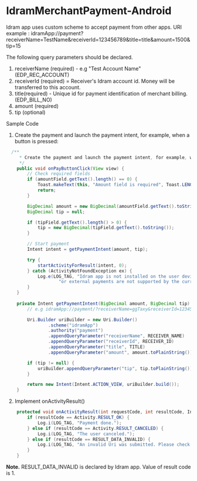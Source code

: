 # IdramMerchantPayment-Android

Idram app uses custom scheme to accept payment from other apps.
URI example : idramApp://payment?receiverName=TestName&receiverId=123456789&title=title&amount=1500&tip=15

The following query parameters should be declared.

1. receiverName (required) - e.g "Test Account Name" (EDP_REC_ACCOUNT)
2. receiverId (required) = Receiver's Idram account id. Money will be transferred to this account.
4. title(required) - Unique id for payment identification of merchant billing. (EDP_BILL_NO)
4. amount (required)
5. tip (optional)

Sample Code

1. Create the payment and launch the payment intent, for example, when a button is pressed:

```java
  /**
	 * Create the payment and launch the payment intent, for example, when a button is pressed:
	 */
	public void onPayButtonClick(View view) {
		// Check required fields
		if (amountField.getText().length() == 0) {
			Toast.makeText(this, "Amount field is required", Toast.LENGTH_LONG).show();
			return;
		}

		BigDecimal amount = new BigDecimal(amountField.getText().toString());
		BigDecimal tip = null;

		if (tipField.getText().length() > 0) {
			tip = new BigDecimal(tipField.getText().toString());
		}

		// Start payment
		Intent intent = getPaymentIntent(amount, tip);

		try {
			startActivityForResult(intent, 0);
		} catch (ActivityNotFoundException ex) {
			Log.e(LOG_TAG, "Idram app is not installed on the user device, " +
					"or external payments are not supported by the current app version");
		}
	}
	
	private Intent getPaymentIntent(BigDecimal amount, BigDecimal tip) {
		// e.g idramApp://payment/?receiverName=ggTaxy&receiverId=1234567890&amount=1500&tip=150

		Uri.Builder uriBuilder = new Uri.Builder()
				.scheme("idramApp")
				.authority("payment")
				.appendQueryParameter("receiverName", RECEIVER_NAME)
				.appendQueryParameter("receiverId", RECEIVER_ID)
				.appendQueryParameter("title", TITLE)
				.appendQueryParameter("amount", amount.toPlainString());

		if (tip != null) {
			uriBuilder.appendQueryParameter("tip", tip.toPlainString());
		}

		return new Intent(Intent.ACTION_VIEW, uriBuilder.build());
	}
```

2. Implement onActivityResult()

```java
	protected void onActivityResult(int requestCode, int resultCode, Intent data) {
		if (resultCode == Activity.RESULT_OK) {
			Log.i(LOG_TAG, "Payment done.");
		} else if (resultCode == Activity.RESULT_CANCELED) {
			Log.i(LOG_TAG, "The user canceled.");
		} else if (resultCode == RESULT_DATA_INVALID) {
			Log.i(LOG_TAG, "An invalid Uri was submitted. Please check URI.");
		}
	}
````

**Note.** RESULT_DATA_INVALID is declared by Idram app. Value of result code is 1.
